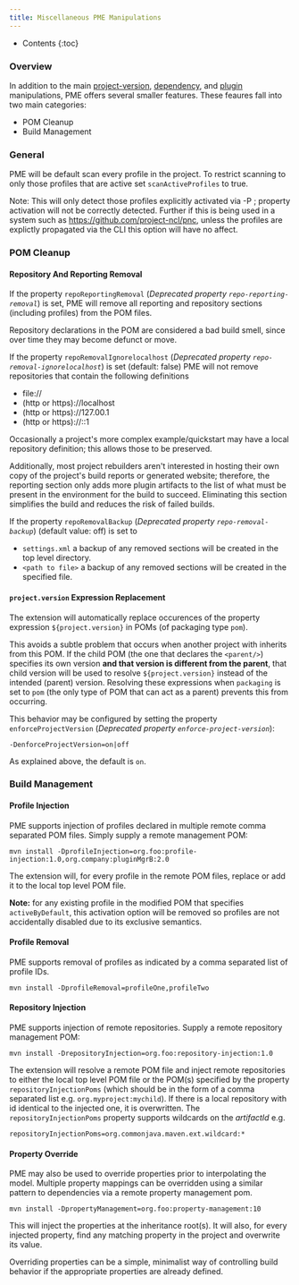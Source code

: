 ```yaml
---
title: Miscellaneous PME Manipulations
---
```


* Contents
{:toc}

### Overview

In addition to the main [project-version](project-version-manip.html), [dependency](dep-manip.html), and [plugin](plugin-manip.html) manipulations, PME offers several smaller features. These feaures fall into two main categories:

* POM Cleanup
* Build Management

### General

PME will be default scan every profile in the project. To restrict scanning to only those profiles that are active set `scanActiveProfiles` to true.

Note: This will only detect those profiles explicitly activated via -P ; property activation will not be correctly detected. Further if this is being used in a system such as https://github.com/project-ncl/pnc, unless the profiles are explictly propagated via the CLI this option will have no affect.

### POM Cleanup

#### Repository And Reporting Removal

If the property `repoReportingRemoval` (*Deprecated property `repo-reporting-removal`*) is set, PME will remove all reporting and repository sections (including profiles) from the POM files.

Repository declarations in the POM are considered a bad build smell, since over time they may become defunct or move.

If the property `repoRemovalIgnorelocalhost` (*Deprecated property `repo-removal-ignorelocalhost`*) is set (default: false) PME will not remove repositories that contain the following definitions

* file://
* (http or https)://localhost
* (http or https)://127.00.1
* (http or https)://::1

Occasionally a project's more complex example/quickstart may have a local repository definition; this allows those to be preserved.

Additionally, most project rebuilders aren't interested in hosting their own copy of the project's build reports or generated website; therefore, the reporting section only adds more plugin artifacts to the list of what must be present in the environment for the build to succeed. Eliminating this section simplifies the build and reduces the risk of failed builds.

If the property `repoRemovalBackup` (*Deprecated property `repo-removal-backup`*) (default value: off) is set to
* `settings.xml` a backup of any removed sections will be created in the top level directory.
* `<path to file>` a backup of any removed sections will be created in the specified file.

#### `project.version` Expression Replacement

The extension will automatically replace occurences of the property expression `${project.version}` in POMs (of packaging type `pom`).

This avoids a subtle problem that occurs when another project with inherits from this POM. If the child POM (the one that declares the `<parent/>`) specifies its own version **and that version is different from the parent**, that child version will be used to resolve `${project.version}` instead of the intended (parent) version. Resolving these expressions when `packaging` is set to `pom` (the only type of POM that can act as a parent) prevents this from occurring.

This behavior may be configured by setting the property `enforceProjectVersion` (*Deprecated property `enforce-project-version`*):

    -DenforceProjectVersion=on|off

As explained above, the default is `on`.

### Build Management

#### Profile Injection

PME supports injection of profiles declared in multiple remote comma separated POM files. Simply supply a remote management POM:

    mvn install -DprofileInjection=org.foo:profile-injection:1.0,org.company:pluginMgrB:2.0

The extension will, for every profile in the remote POM files, replace or add it to the local top level POM file.

**Note:** for any existing profile in the modified POM that specifies `activeByDefault`, this activation option will be removed so profiles are not accidentally disabled due to its exclusive semantics.

#### Profile Removal

PME supports removal of profiles as indicated by a comma separated list of profile IDs.

    mvn install -DprofileRemoval=profileOne,profileTwo

#### Repository Injection

PME supports injection of remote repositories. Supply a remote repository management POM:

	mvn install -DrepositoryInjection=org.foo:repository-injection:1.0

The extension will resolve a remote POM file and inject remote repositories to either the local top level POM file or the POM(s) specified by the property `repositoryInjectionPoms` (which should be in the form of a comma separated list e.g. `org.myproject:mychild`). If there is a local repository with id identical to the injected one, it is overwritten. The `repositoryInjectionPoms` property supports wildcards on the _artifactId_ e.g.

    repositoryInjectionPoms=org.commonjava.maven.ext.wildcard:*


#### Property Override

PME may also be used to override properties prior to interpolating the model. Multiple property mappings can be overridden using a similar pattern to dependencies via a remote property management pom.

    mvn install -DpropertyManagement=org.foo:property-management:10

This will inject the properties at the inheritance root(s). It will also, for every injected property, find any matching property in the project and overwrite its value.

Overriding properties can be a simple, minimalist way of controlling build behavior if the appropriate properties are already defined.
